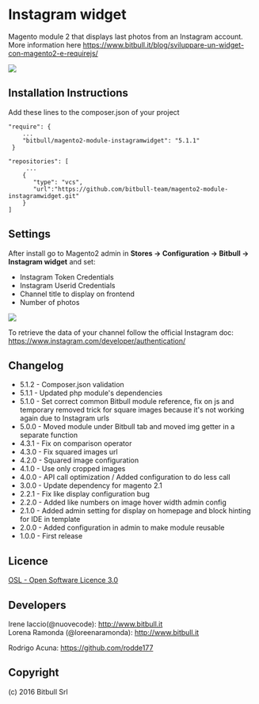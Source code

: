 # Instagram widget #

Magento module 2 that displays last photos from an Instagram account. More information here https://www.bitbull.it/blog/sviluppare-un-widget-con-magento2-e-requirejs/

![](https://raw.githubusercontent.com/bitbull-team/magento2-module-instagramwidget/develop/docs/frontend.png)

Installation Instructions
--------------------------
Add these lines to the composer.json of your project

```
"require": {
    ...
    "bitbull/magento2-module-instagramwidget": "5.1.1"
 }
 ```
 
 ```
 "repositories": [
      ...
     {
        "type": "vcs",
        "url":"https://github.com/bitbull-team/magento2-module-instagramwidget.git"
     }
 ]
```

Settings
--------

After install go to Magento2 admin in **Stores -> Configuration -> Bitbull -> Instagram widget** and set:
 * Instagram Token Credentials
 * Instagram Userid Credentials
 * Channel title to display on frontend 
 * Number of photos 
 
![](https://raw.githubusercontent.com/bitbull-team/magento2-module-instagramwidget/develop/docs/admin-panel.png)

To retrieve the data of your channel follow the official Instagram doc: https://www.instagram.com/developer/authentication/

Changelog
----------

* 5.1.2 - Composer.json validation
* 5.1.1 - Updated php module's dependencies
* 5.1.0 - Set correct common Bitbull module reference, fix on js and temporary removed trick for square images because it's not working again due to Instagram urls
* 5.0.0 - Moved module under Bitbull tab and moved img getter in a separate function
* 4.3.1 - Fix on comparison operator
* 4.3.0 - Fix squared images url
* 4.2.0 - Squared image configuration
* 4.1.0 - Use only cropped images
* 4.0.0 - API call optimization / Added configuration to do less call
* 3.0.0 - Update dependency for magento 2.1
* 2.2.1 - Fix like display configuration bug
* 2.2.0 - Added like numbers on image hover width admin config
* 2.1.0 - Added admin setting for display on homepage and block hinting for IDE in template
* 2.0.0 - Added configuration in admin to make module reusable
* 1.0.0 - First release


Licence
-------

[OSL - Open Software Licence 3.0](http://opensource.org/licenses/osl-3.0.php)


Developers
---------

Irene Iaccio(@nuovecode): http://www.bitbull.it  
Lorena Ramonda (@loreenaramonda): http://www.bitbull.it 

Rodrigo Acuna: https://github.com/rodde177


Copyright
---------
(c) 2016 Bitbull Srl
